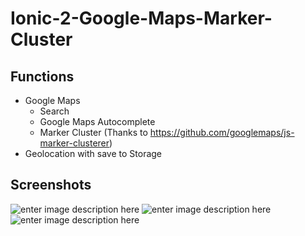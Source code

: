 # Ionic-2-Google-Maps-Marker-Cluster

Functions
---------

 - Google Maps
    - Search
    - Google Maps Autocomplete
    - Marker Cluster (Thanks to https://github.com/googlemaps/js-marker-clusterer)
 - Geolocation with save to Storage


Screenshots
-----------

![enter image description here](http://fs5.directupload.net/images/170214/k5lvcikx.png)
![enter image description here](http://fs5.directupload.net/images/170214/9ba8hf2g.png)
![enter image description here](http://fs5.directupload.net/images/170214/lvp2xn8q.png)
